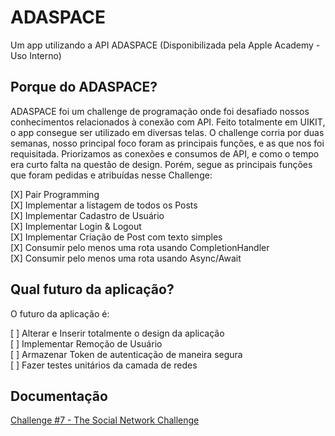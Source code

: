 # ADASPACE

Um app utilizando a API ADASPACE (Disponibilizada pela Apple Academy - Uso Interno)

## Porque do ADASPACE?

ADASPACE foi um challenge de programação onde foi desafiado nossos conhecimentos relacionados à conexão com API. Feito totalmente em UIKIT, o app consegue ser utilizado em diversas telas. O challenge corria por duas semanas, nosso principal foco foram as principais funções, e as que nos foi requisitada.
Priorizamos as conexões e consumos de API, e como o tempo era curto falta na questão de design. Porém, segue as principais funções que foram pedidas e atribuídas nesse Challenge:

[X] Pair Programming<br>
[X] Implementar a listagem de todos os Posts<br>
[X] Implementar Cadastro de Usuário<br>
[X] Implementar Login & Logout<br>
[X] Implementar Criação de Post com texto simples<br>
[X] Consumir pelo menos uma rota usando CompletionHandler<br>
[X] Consumir pelo menos uma rota usando Async/Await<br>

## Qual futuro da aplicação?

O futuro da aplicação é:

[ ] Alterar e Inserir totalmente o design da aplicação<br>
[ ] Implementar Remoção de Usuário<br>
[ ] Armazenar Token de autenticação de maneira segura<br>
[ ] Fazer testes unitários da camada de redes<br>

## Documentação

<a href="https://rightful-close-5f1.notion.site/The-Social-Network-Challenge-6f826e4411c647458eb2a819c3b1d332"> Challenge #7 - The Social Network Challenge </a><br>
